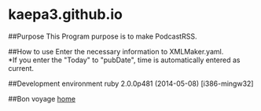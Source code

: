 kaepa3.github.io
================
##Purpose
	This Program purpose is to make PodcastRSS.

##How to use
	Enter the necessary information to XMLMaker.yaml.  
	*If you enter the "Today" to "pubDate", time is automatically entered as current.

##Development environment
	ruby 2.0.0p481 (2014-05-08) [i386-mingw32]

##Bon voyage
	[home](http://kaepa3.github.io/ )
